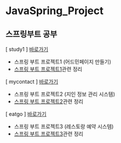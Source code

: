 # JavaSpring_Project

## 스프링부트 공부

[ study1 ] [바로가기](https://github.com/Leeseonha/JavaSpring_Project/tree/master/study1)

- 스프링 부트 프로젝트1 (어드민페이지 만들기)
- [스프링 부트 프로젝트1](https://github.com/Leeseonha/JavaSpring_Project/blob/master/JavaSpring_Project1.md)관련 정리



[ mycontact ] [바로가기](https://github.com/Leeseonha/JavaSpring_Project/tree/master/mycontact)

- 스프링 부트 프로젝트2 (지인 정보 관리 시스템)
- [스프링 부트 프로젝트2](https://github.com/Leeseonha/JavaSpring_Project/blob/master/JavaSpring_Project2.md)관련 정리



[ eatgo ] [바로가기](https://github.com/Leeseonha/JavaSpring_Project/tree/master/eatgo)

- 스프링 부트 프로젝트3 (레스토랑 예약 시스템)
- [스프링 부트 프로젝트3](https://github.com/Leeseonha/JavaSpring_Project/blob/master/JavaSpring_Project3.md)관련 정리